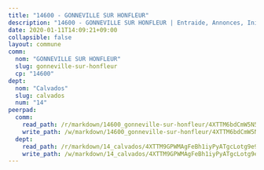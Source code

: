 ```yaml
---
title: "14600 - GONNEVILLE SUR HONFLEUR"
description: "14600 - GONNEVILLE SUR HONFLEUR | Entraide, Annonces, Initiatives"
date: 2020-01-11T14:09:21+09:00
collapsible: false
layout: commune
comm:
  nom: "GONNEVILLE SUR HONFLEUR"
  slug: gonneville-sur-honfleur
  cp: "14600"
dept:
  nom: "Calvados"
  slug: calvados
  num: "14"
peerpad:
  comm:
    read_path: /r/markdown/14600_gonneville-sur-honfleur/4XTTM6bdCmW5N5viXKARdwiJvVVXQV9bdUECywohU1dcY2xuD
    write_path: /w/markdown/14600_gonneville-sur-honfleur/4XTTM6bdCmW5N5viXKARdwiJvVVXQV9bdUECywohU1dcY2xuD-K3TgU4vd9XNguifbawUuPqakE6F7RKnwRUU1udYZJWcHzeJgWBRYgCGW9yqvMfHFTfA5fNFrRWDd1ndqjL2vAXeqCcpqyZUbpwqsP5G9R2tFKMcw7MdwQ1AxBohmCoHJNiRnDX9H
  dept:
    read_path: /r/markdown/14_calvados/4XTTM9GPWMAgFeBh1iyPyATgcLotg9e9APJpQBEyY3RZiUwJ6
    write_path: /w/markdown/14_calvados/4XTTM9GPWMAgFeBh1iyPyATgcLotg9e9APJpQBEyY3RZiUwJ6-K3TgUXWJAT2cYJ9ZstQphkkm2za8um5GwwXsivqaDFTgbhMDcHaRXnT3h69szAqCyvWcFfDim5fkwc6CXdUtyvPpirbD1TPAb6xCxpPN6dR3zzDRe29YehQYbhZdjvZYkgztJYvi
---
```


